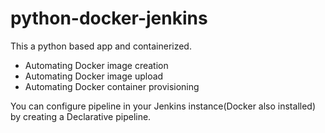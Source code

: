 # python-docker-jenkins

This a python based app and containerized.
- Automating Docker image creation
- Automating Docker image upload
- Automating Docker container provisioning

You can configure pipeline in your Jenkins instance(Docker also installed) by creating a Declarative pipeline.
